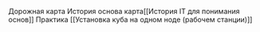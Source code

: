 Дорожная карта
История основа карта[[История IT для понимания основ]]
Практика [[Установка куба на одном ноде (рабочем станции)]]